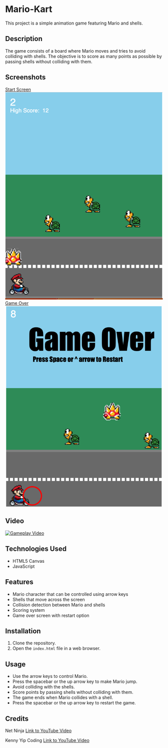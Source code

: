 # Mario-Kart

This project is a simple animation game featuring Mario and shells.

## Description

The game consists of a board where Mario moves and tries to avoid colliding with shells. The objective is to score as many points as possible by passing shells without colliding with them.

## Screenshots

<a href="https://krsnamara.github.io/flappy-mario-kart/">
Start Screen
  <img src="/img/startscreen.png">
</a>
<br>

<a href="https://krsnamara.github.io/flappy-mario-kart/">
Game Over
  <img src="/img/gameover.png">
</a>

## Video

[![Gameplay Video](https://img.youtube.com/vi/Eu3wHCoXDos/0.jpg)](https://youtube.com/shorts/Eu3wHCoXDos?feature=share)

## Technologies Used

- HTML5 Canvas
- JavaScript

## Features

- Mario character that can be controlled using arrow keys
- Shells that move across the screen
- Collision detection between Mario and shells
- Scoring system
- Game over screen with restart option

## Installation

1. Clone the repository.
2. Open the `index.html` file in a web browser.

## Usage

- Use the arrow keys to control Mario.
- Press the spacebar or the up arrow key to make Mario jump.
- Avoid colliding with the shells.
- Score points by passing shells without colliding with them.
- The game ends when Mario collides with a shell.
- Press the spacebar or the up arrow key to restart the game.

## Credits

Net Ninja [Link to YouTube Video](https://www.youtube.com/watch?v=PjR97QzOrJM)

Kenny Yip Coding [Link to YouTube Video](https://www.youtube.com/watch?v=pHFtOYU-a20)
